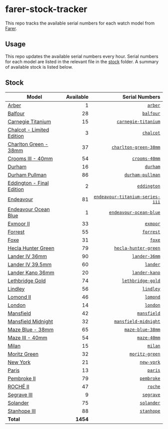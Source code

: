 # farer-stock-tracker

This repo tracks the available serial numbers for each watch model from [Farer](https://farer.com).

## Usage

This repo updates the available serial numbers every hour. Serial numbers for each model are listed in the relevant file in the [stock](./stock) folder. A summary of available stock is listed below.

## Stock

| Model | Available | Serial Numbers |
| ----- | --------: | -------------: |
| [Arber](https://usd.farer.com/products/arber) | 1 | [`arber`](./stock/arber) |
| [Balfour](https://usd.farer.com/products/balfour) | 28 | [`balfour`](./stock/balfour) |
| [Carnegie Titanium](https://usd.farer.com/products/carnegie-titanium) | 15 | [`carnegie-titanium`](./stock/carnegie-titanium) |
| [Chalcot - Limited Edition](https://usd.farer.com/products/chalcot) | 3 | [`chalcot`](./stock/chalcot) |
| [Charlton Green - 38mm](https://usd.farer.com/products/charlton-green-38mm) | 37 | [`charlton-green-38mm`](./stock/charlton-green-38mm) |
| [Crooms III - 40mm](https://usd.farer.com/products/crooms-40mm) | 54 | [`crooms-40mm`](./stock/crooms-40mm) |
| [Durham](https://usd.farer.com/products/durham) | 16 | [`durham`](./stock/durham) |
| [Durham Pullman](https://usd.farer.com/products/durham-pullman) | 86 | [`durham-pullman`](./stock/durham-pullman) |
| [Eddington - Final Edition](https://usd.farer.com/products/eddington) | 2 | [`eddington`](./stock/eddington) |
| [Endeavour](https://usd.farer.com/products/endeavour-titanium-series-iii) | 81 | [`endeavour-titanium-series-iii`](./stock/endeavour-titanium-series-iii) |
| [Endeavour Ocean Blue](https://usd.farer.com/products/endeavour-ocean-blue) | 1 | [`endeavour-ocean-blue`](./stock/endeavour-ocean-blue) |
| [Exmoor II](https://usd.farer.com/products/exmoor) | 33 | [`exmoor`](./stock/exmoor) |
| [Forrest](https://usd.farer.com/products/forrest) | 55 | [`forrest`](./stock/forrest) |
| [Foxe](https://usd.farer.com/products/foxe) | 31 | [`foxe`](./stock/foxe) |
| [Hecla Hunter Green](https://usd.farer.com/products/hecla-hunter-green) | 79 | [`hecla-hunter-green`](./stock/hecla-hunter-green) |
| [Lander IV 36mm](https://usd.farer.com/products/lander-36mm) | 90 | [`lander-36mm`](./stock/lander-36mm) |
| [Lander IV 39.5mm](https://usd.farer.com/products/lander) | 60 | [`lander`](./stock/lander) |
| [Lander Kano 36mm](https://usd.farer.com/products/lander-kano) | 20 | [`lander-kano`](./stock/lander-kano) |
| [Lethbridge Gold](https://usd.farer.com/products/lethbridge-gold) | 74 | [`lethbridge-gold`](./stock/lethbridge-gold) |
| [Lindley](https://usd.farer.com/products/lindley) | 56 | [`lindley`](./stock/lindley) |
| [Lomond II](https://usd.farer.com/products/lomond) | 46 | [`lomond`](./stock/lomond) |
| [London](https://usd.farer.com/products/london) | 14 | [`london`](./stock/london) |
| [Mansfield](https://usd.farer.com/products/mansfield) | 42 | [`mansfield`](./stock/mansfield) |
| [Mansfield Midnight](https://usd.farer.com/products/mansfield-midnight) | 32 | [`mansfield-midnight`](./stock/mansfield-midnight) |
| [Maze Blue - 38mm](https://usd.farer.com/products/maze-blue-38mm) | 65 | [`maze-blue-38mm`](./stock/maze-blue-38mm) |
| [Maze III - 40mm](https://usd.farer.com/products/maze-40mm) | 54 | [`maze-40mm`](./stock/maze-40mm) |
| [Milan](https://usd.farer.com/products/milan) | 15 | [`milan`](./stock/milan) |
| [Moritz Green](https://usd.farer.com/products/moritz-green) | 32 | [`moritz-green`](./stock/moritz-green) |
| [New York](https://usd.farer.com/products/new-york) | 21 | [`new-york`](./stock/new-york) |
| [Paris](https://usd.farer.com/products/paris) | 13 | [`paris`](./stock/paris) |
| [Pembroke II](https://usd.farer.com/products/pembroke) | 79 | [`pembroke`](./stock/pembroke) |
| [ROCHÉ II](https://usd.farer.com/products/roche) | 47 | [`roche`](./stock/roche) |
| [Segrave III](https://usd.farer.com/products/segrave) | 9 | [`segrave`](./stock/segrave) |
| [Solander](https://usd.farer.com/products/solander) | 75 | [`solander`](./stock/solander) |
| [Stanhope III](https://usd.farer.com/products/stanhope) | 88 | [`stanhope`](./stock/stanhope) |
| **Total** | **1454** | |
